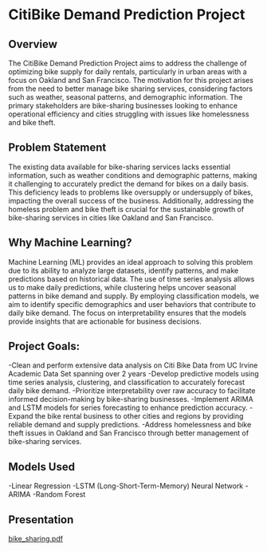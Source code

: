 # CitiBike Demand Prediction Project

## Overview

The CitiBike Demand Prediction Project aims to address the challenge of optimizing bike supply for daily rentals, particularly in urban areas with a focus on Oakland and San Francisco. 
The motivation for this project arises from the need to better manage bike sharing services, considering factors such as weather, seasonal patterns, and demographic information. 
The primary stakeholders are bike-sharing businesses looking to enhance operational efficiency and cities struggling with issues like homelessness and bike theft.

## Problem Statement

The existing data available for bike-sharing services lacks essential information, such as weather conditions and demographic patterns, making it challenging to accurately predict the demand for bikes on a daily basis. This deficiency leads to problems like oversupply or undersupply of bikes, impacting the overall success of the business. Additionally, addressing the homeless problem and bike theft is crucial for the sustainable growth of bike-sharing services in cities like Oakland and San Francisco.

## Why Machine Learning?

Machine Learning (ML) provides an ideal approach to solving this problem due to its ability to analyze large datasets, identify patterns, and make predictions based on historical data. The use of time series analysis allows us to make daily predictions, while clustering helps uncover seasonal patterns in bike demand and supply. By employing classification models, we aim to identify specific demographics and user behaviors that contribute to daily bike demand. The focus on interpretability ensures that the models provide insights that are actionable for business decisions.


## Project Goals:

-Clean and perform extensive data analysis on Citi Bike Data from UC Irvine Academic Data Set spanning over 2 years
-Develop predictive models using time series analysis, clustering, and classification to accurately forecast daily bike demand.
-Prioritize interpretability over raw accuracy to facilitate informed decision-making by bike-sharing businesses.
-Implement ARIMA and LSTM models for series forecasting to enhance prediction accuracy.
-Expand the bike rental business to other cities and regions by providing reliable demand and supply predictions.
-Address homelessness and bike theft issues in Oakland and San Francisco through better management of bike-sharing services.



## Models Used

-Linear Regression
-LSTM (Long-Short-Term-Memory) Neural Network
-ARIMA
-Random Forest 


## Presentation

[bike_sharing.pdf](https://github.com/user-attachments/files/16880647/bike_sharing.pdf)



